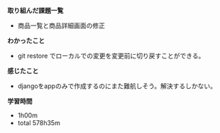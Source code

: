 **取り組んだ課題一覧**
* 商品一覧と商品詳細画面の修正

**わかったこと**
* git restore <file>でローカルでの変更を変更前に切り戻すことができる。
  
**感じたこと**
* djangoをappのみで作成するのにまた難航しそう。解決するしかない。

**学習時間**
* 1h00m
 * total 578h35m
